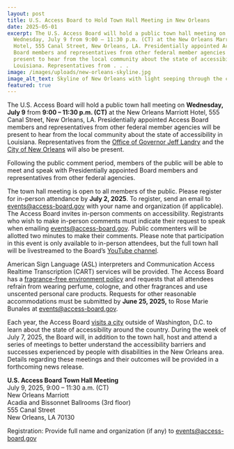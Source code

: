 ```yaml
---
layout: post
title: U.S. Access Board to Hold Town Hall Meeting in New Orleans
date: 2025-05-01
excerpt: The U.S. Access Board will hold a public town hall meeting on
  Wednesday, July 9 from 9:00 – 11:30 p.m. (CT) at the New Orleans Marriott
  Hotel, 555 Canal Street, New Orleans, LA. Presidentially appointed Access
  Board members and representatives from other federal member agencies will be
  present to hear from the local community about the state of accessibility in
  Louisiana. Representatives from . . .
image: /images/uploads/new-orleans-skyline.jpg
image_alt_text: Skyline of New Orleans with light seeping through the clouds.
featured: true
---
```

The U.S. Access Board will hold a public town hall meeting on **Wednesday, July 9** from **9:00 – 11:30 p.m. (CT)** at the New Orleans Marriott Hotel, 555 Canal Street, New Orleans, LA. Presidentially appointed Access Board members and representatives from other federal member agencies will be present to hear from the local community about the state of accessibility in Louisiana. Representatives from the [Office of Governor Jeff Landry](https://gov.louisiana.gov/) and the [City of New Orleans](https://nola.gov/) will also be present.

Following the public comment period, members of the public will be able to meet and speak with Presidentially appointed Board members and representatives from other federal agencies.

The town hall meeting is open to all members of the public. Please register for in-person attendance by **July 2, 2025**. To register, send an email to [events@access-board.gov](mailto:events@access-board.gov) with your name and organization (if applicable). The Access Board invites in-person comments on accessibility. Registrants who wish to make in-person comments must indicate their request to speak when emailing [events@access-board.gov](mailto:events@access-board.gov). Public commenters will be allotted two minutes to make their comments. Please note that participation in this event is only available to in-person attendees, but the full town hall will be livestreamed to the Board’s [YouTube channel](https://www.youtube.com/channel/UC5tRWTtV5eSw68N3tSpmyWw).

American Sign Language (ASL) interpreters and Communication Access Realtime Transcription (CART) services will be provided. The Access Board has a [fragrance-free environment policy](https://www.access-board.gov/about/policy/ffe.html) and requests that all attendees refrain from wearing perfume, cologne, and other fragrances and use unscented personal care products. Requests for other reasonable accommodations must be submitted by **June 25, 2025,** to Rose Marie Bunales at [events@access-board.gov](mailto:events@access-board.gov).

Each year, the Access Board [visits a city](https://www.access-board.gov/about/meetings.html) outside of Washington, D.C. to learn about the state of accessibility around the country. During the week of July 7, 2025, the Board will, in addition to the town hall, host and attend a series of meetings to better understand the accessibility barriers and successes experienced by people with disabilities in the New Orleans area. Details regarding these meetings and their outcomes will be provided in a forthcoming news release.

**U.S. Access Board Town Hall Meeting**\
July 9, 2025, 9:00 – 11:30 a.m. (CT)\
New Orleans Marriott\
Acadia and Bissonnet Ballrooms (3rd floor)\
555 Canal Street\
New Orleans, LA 70130 

Registration: Provide full name and organization (if any) to [events@access-board.gov](mailto:events@access-board.gov)
